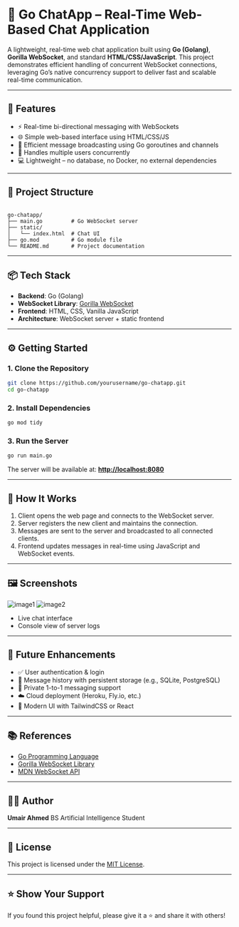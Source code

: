 # 💬 Go ChatApp – Real-Time Web-Based Chat Application

A lightweight, real-time web chat application built using **Go (Golang)**, **Gorilla WebSocket**, and standard **HTML/CSS/JavaScript**. This project demonstrates efficient handling of concurrent WebSocket connections, leveraging Go’s native concurrency support to deliver fast and scalable real-time communication.

---

## 🚀 Features

- ⚡ Real-time bi-directional messaging with WebSockets
- 🌐 Simple web-based interface using HTML/CSS/JS
- 🔄 Efficient message broadcasting using Go goroutines and channels
- 👥 Handles multiple users concurrently
- 💻 Lightweight – no database, no Docker, no external dependencies

---

## 🧱 Project Structure

```

go-chatapp/
├── main.go         # Go WebSocket server
├── static/
│   └── index.html  # Chat UI
├── go.mod          # Go module file
└── README.md       # Project documentation

````

---

## 📦 Tech Stack

- **Backend**: Go (Golang)
- **WebSocket Library**: [Gorilla WebSocket](https://github.com/gorilla/websocket)
- **Frontend**: HTML, CSS, Vanilla JavaScript
- **Architecture**: WebSocket server + static frontend

---

## ⚙️ Getting Started

### 1. Clone the Repository

```bash
git clone https://github.com/yourusername/go-chatapp.git
cd go-chatapp
````

### 2. Install Dependencies

```bash
go mod tidy
```

### 3. Run the Server

```bash
go run main.go
```

The server will be available at:
**[http://localhost:8080](http://localhost:8080)**

---

## 💬 How It Works

1. Client opens the web page and connects to the WebSocket server.
2. Server registers the new client and maintains the connection.
3. Messages are sent to the server and broadcasted to all connected clients.
4. Frontend updates messages in real-time using JavaScript and WebSocket events.

---

## 🖼️ Screenshots

![image1](chatApp01.png)
![image2](chatApp02.png)


* Live chat interface
* Console view of server logs

---

## 🔐 Future Enhancements

* ✅ User authentication & login
* 💾 Message history with persistent storage (e.g., SQLite, PostgreSQL)
* 🔐 Private 1-to-1 messaging support
* ☁️ Cloud deployment (Heroku, Fly.io, etc.)
* 🎨 Modern UI with TailwindCSS or React

---

## 📚 References

* [Go Programming Language](https://golang.org/)
* [Gorilla WebSocket Library](https://github.com/gorilla/websocket)
* [MDN WebSocket API](https://developer.mozilla.org/en-US/docs/Web/API/WebSockets_API)

---

## 👨‍💻 Author

**Umair Ahmed**
BS Artificial Intelligence Student


---

## 📄 License

This project is licensed under the [MIT License](LICENSE).

---

## ⭐ Show Your Support

If you found this project helpful, please give it a ⭐ and share it with others!
